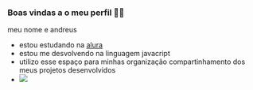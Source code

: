 ### Boas vindas a o meu perfil 🚙🖤

 meu nome e andreus 

 - estou estudando na [alura](https://www.alura.com.br)
 - estou me desvolvendo na linguagem javacript
 - utilizo esse espaço para minhas organização compartinhamento dos meus projetos desenvolvidos
 - ![](https://media1.tenor.com/m/CWTSm8gczRYAAAAC/scrooge-mcduck-money.gif)
